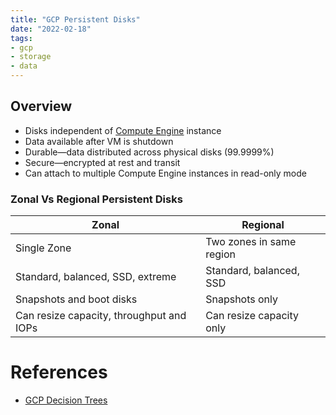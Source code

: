 ```yaml
---
title: "GCP Persistent Disks"
date: "2022-02-18"
tags:
- gcp
- storage
- data
---
```


## Overview

- Disks independent of [Compute Engine](notes/GCP%20Compute%20Engine.md) instance
- Data available after VM is shutdown
- Durable—data distributed across physical disks (99.9999%)
- Secure—encrypted at rest and transit
- Can attach to multiple Compute Engine instances in read-only mode

### Zonal Vs Regional Persistent Disks

| Zonal                                    | Regional                 |
| ---------------------------------------- | ------------------------ |
| Single Zone                              | Two zones in same region |
| Standard, balanced, SSD, extreme         | Standard, balanced, SSD  |
| Snapshots and boot disks                 | Snapshots only           |
| Can resize capacity, throughput and IOPs | Can resize capacity only |

# References

- [GCP Decision Trees](notes/moc/GCP%20Decision%20Trees.md)

